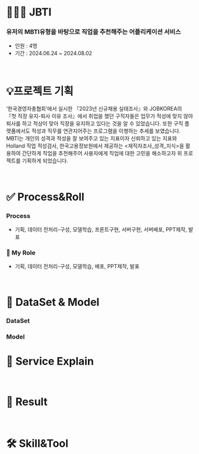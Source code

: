 # **👨🏻‍💻 JBTI**
### 유저의 MBTI유형을 바탕으로 직업을 추천해주는 어플리케이션 서비스
* 인원 : 4명
* 기간 : 2024.06.24 ~ 2024.08.02
  
<br>

# 💡프로젝트 기획
‘한국경영자총협회’에서 실시한 『2023년 신규채용 실태조사』와 JOBKOREA의 『첫 직장 유지-퇴사 이유 조사』에서 취업을 했던 구직자들은 업무가 적성에 맞지 않아 퇴사를 하고
적상이 맞아 직장을 유지하고 있다는 것을 알 수 있었습니다. 또한 구직 플랫폼에서도 적성과 직무를 연관지어주는 프로그램을 이행하는 추세를 보였습니다.
MBTI는 개인의 성격과 적성을 잘 보여주고 있는 지표이자 신뢰하고 있는 지표와 Holland 직업 적성검사, 한국고용정보원에서 제공하는 <재직자조사_성격_지식>을 활용하여 간단하게 직업을 추천해주어 
사용자에게 직업에 대한 고민을 해소하고자 위 프로젝트를 기획하게 되었습니다.

<br>

# **✅ Process&Roll**
### Process
- 기획, 데이터 전처리-구성, 모델학습, 프론트구현, 서버구현, 서버배포, PPT제작, 발표
### 🔑 My Role
- 기획, 데이터 전처리-구성, 모델학습, 배포, PPT제작, 발표
<br>

# 💾 DataSet & Model
### DataSet

### Model



# **📖 Service Explain**


<br>

# **📍 Result**

<br>

# **🛠️ Skill&Tool**


